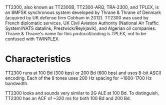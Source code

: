TT2300, also known as TT2300B, TT2300-ARQ, TRA-2300, and TPLEX, is an 8MFSK synchronous system developed by Thrane & Thrane of Denmark (acquired by UK defense firm Cobham in 2012). TT2300 was used by French diplomatic services, UK Civil Aviation Authority (National Air Traffic System/NATS datalink, Prestwick/Reykjavik), and Algerian oil companies. Thrane & Thrane's name for this protocol/coding is TPLEX, not to be confused with TWINPLEX.

# Characteristics
TT2300 runs at 100 Bd (300 bps) or 200 Bd (600 bps) and uses 8-bit ASCII encoding. Each of the 8 tones uses 200 Hz spacing for ~1600-1700 Hz bandwidth.

TT2300 looks and sounds very similar to 2G ALE at 100 Bd. To distinguish, TT2300 has an ACF of ~320 ms for both 100 Bd and 200 Bd.